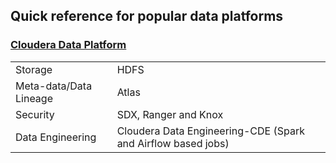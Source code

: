 ## Quick reference for popular data platforms

### [Cloudera Data Platform](https://www.cloudera.com/products/cloudera-data-platform.html)

|      |      |  
| ----------- | ----------- | 
| Storage  | HDFS | 
| Meta-data/Data Lineage | Atlas |
| Security | SDX, Ranger and Knox |
| Data Engineering | Cloudera Data Engineering-CDE (Spark and Airflow based jobs) |
